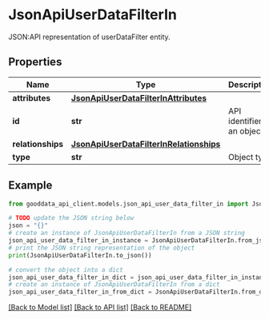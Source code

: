 # JsonApiUserDataFilterIn

JSON:API representation of userDataFilter entity.

## Properties

Name | Type | Description | Notes
------------ | ------------- | ------------- | -------------
**attributes** | [**JsonApiUserDataFilterInAttributes**](JsonApiUserDataFilterInAttributes.md) |  | 
**id** | **str** | API identifier of an object | 
**relationships** | [**JsonApiUserDataFilterInRelationships**](JsonApiUserDataFilterInRelationships.md) |  | [optional] 
**type** | **str** | Object type | 

## Example

```python
from gooddata_api_client.models.json_api_user_data_filter_in import JsonApiUserDataFilterIn

# TODO update the JSON string below
json = "{}"
# create an instance of JsonApiUserDataFilterIn from a JSON string
json_api_user_data_filter_in_instance = JsonApiUserDataFilterIn.from_json(json)
# print the JSON string representation of the object
print(JsonApiUserDataFilterIn.to_json())

# convert the object into a dict
json_api_user_data_filter_in_dict = json_api_user_data_filter_in_instance.to_dict()
# create an instance of JsonApiUserDataFilterIn from a dict
json_api_user_data_filter_in_from_dict = JsonApiUserDataFilterIn.from_dict(json_api_user_data_filter_in_dict)
```
[[Back to Model list]](../README.md#documentation-for-models) [[Back to API list]](../README.md#documentation-for-api-endpoints) [[Back to README]](../README.md)



